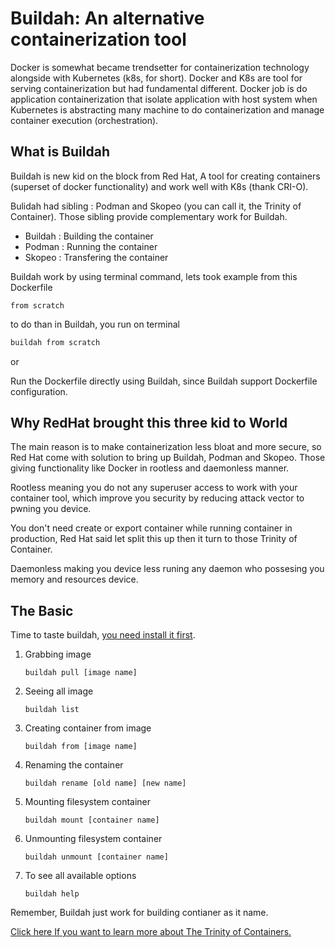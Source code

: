 # Buildah: An alternative containerization tool

Docker is somewhat became trendsetter for containerization technology alongside with Kubernetes (k8s, for short).
Docker and K8s are tool for serving containerization but had fundamental different. Docker job is do application containerization that isolate application with host system when Kubernetes is abstracting many machine to do containerization and manage container execution (orchestration).

## What is Buildah

Buildah is new kid on the block from Red Hat, A tool for creating containers (superset of docker functionality) and work well with K8s (thank CRI-O).

Bulidah had sibling : Podman and Skopeo (you can call it, the Trinity of Container). Those sibling provide complementary work for Buildah.

- Buildah : Building the container
- Podman : Running the container
- Skopeo : Transfering the container

Buildah work by using terminal command, lets took example from this Dockerfile

```docker
from scratch
```

to do than in Buildah, you run on terminal

```sh
buildah from scratch
```
or 

Run the Dockerfile directly using Buildah, since Buildah support Dockerfile configuration.

## Why RedHat brought this three kid to World

The main reason is to make containerization less bloat and more secure, so Red Hat come with solution to bring up Buildah, Podman and Skopeo. Those giving functionality like Docker in rootless and daemonless manner. 

Rootless meaning you do not any superuser access to work with your container tool, which improve you security by reducing attack vector to pwning you device.

You don't need create or export container while running container in production, Red Hat said let split this up then it turn to those Trinity of Container.

Daemonless making you device less runing any daemon who possesing you memory and resources device.

## The Basic

Time to taste buildah, [you need install it first](https://github.com/containers/buildah/blob/master/install.md).

1. Grabbing image 
    ```
    buildah pull [image name]
    ```

2. Seeing all image 
    ``` 
    buildah list
    ```

3. Creating container from image
    ```
    buildah from [image name]
    ```

4. Renaming the container
    ```
    buildah rename [old name] [new name]
    ```

5. Mounting filesystem container
    ```
    buildah mount [container name]
    ```
6. Unmounting filesystem container
    ```
    buildah unmount [container name]
    ```
7. To see all available options
    ```
    buildah help
    ```

Remember, Buildah just work for building contianer as it name.

[Click here If you want to learn more about The Trinity of Containers.](http://redhatgov.io/workshops/containers_101/)
